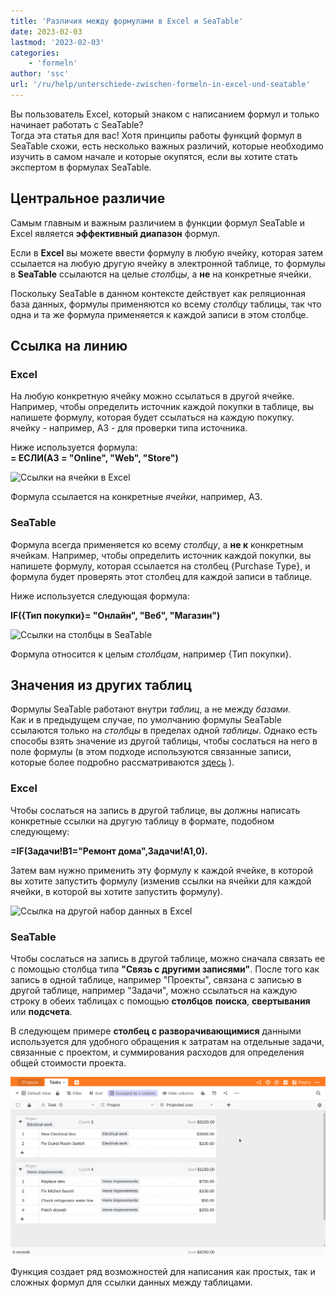 ```yaml
---
title: 'Различия между формулами в Excel и SeaTable'
date: 2023-02-03
lastmod: '2023-02-03'
categories:
    - 'formeln'
author: 'ssc'
url: '/ru/help/unterschiede-zwischen-formeln-in-excel-und-seatable'
---
```


Вы пользователь Excel, который знаком с написанием формул и только начинает работать с SeaTable?  
Тогда эта статья для вас! Хотя принципы работы функций формул в SeaTable схожи, есть несколько важных различий, которые необходимо изучить в самом начале и которые окупятся, если вы хотите стать экспертом в формулах SeaTable.

## Центральное различие

Самым главным и важным различием в функции формул SeaTable и Excel является **эффективный диапазон** формул.

Если в **Excel** вы можете ввести формулу в любую ячейку, которая затем ссылается на любую другую ячейку в электронной таблице, то формулы в **SeaTable** ссылаются на целые _столбцы_, а **не** на конкретные ячейки.

Поскольку SeaTable в данном контексте действует как реляционная база данных, формулы применяются ко всему _столбцу_ таблицы, так что одна и та же формула применяется к каждой записи в этом столбце.

## Ссылка на линию

### Excel

На любую конкретную ячейку можно ссылаться в другой ячейке. Например, чтобы определить источник каждой покупки в таблице, вы напишете формулу, которая будет ссылаться на каждую покупку.  
ячейку - например, A3 - для проверки типа источника.

Ниже используется формула:  
**\= ЕСЛИ(A3 = "Online", "Web", "Store")**

![Ссылки на ячейки в Excel](https://seatable.io/wp-content/uploads/2023/01/table-excel-vs.-seatable-1.png)

Формула ссылается на конкретные _ячейки_, например, A3.

### SeaTable

Формула всегда применяется ко всему _столбцу_, а **не к** конкретным ячейкам. Например, чтобы определить источник каждой покупки, вы напишете формулу, которая ссылается на столбец {Purchase Type}, и формула будет проверять этот столбец для каждой записи в таблице.

Ниже используется следующая формула:

**IF({Тип покупки}= "Онлайн", "Веб", "Магазин")**

![Ссылки на столбцы в SeaTable](https://seatable.io/wp-content/uploads/2023/01/table-excel-vs-seatable-2.png)

Формула относится к целым _столбцам_, например {Тип покупки}.

## Значения из других таблиц

Формулы SeaTable работают внутри _таблиц_, а не между _базами_.  
Как и в предыдущем случае, по умолчанию формулы SeaTable ссылаются только на _столбцы_ в пределах одной _таблицы_. Однако есть способы взять значение из другой таблицы, чтобы сослаться на него в поле формулы (в этом подходе используются связанные записи, которые более подробно рассматриваются [здесь](https://seatable.io/ru/docs/verknuepfungen/wie-man-tabellen-in-seatable-miteinander-verknuepft/) ).

### Excel

Чтобы сослаться на запись в другой таблице, вы должны написать конкретные ссылки на другую таблицу в формате, подобном следующему:

**\=IF(Задачи!B1="Ремонт дома",Задачи!A1,0).**

Затем вам нужно применить эту формулу к каждой ячейке, в которой вы хотите запустить формулу (изменив ссылки на ячейки для каждой ячейки, в которой вы хотите запустить формулу).

![Ссылка на другой набор данных в Excel](https://seatable.io/wp-content/uploads/2023/01/table-excel-vs-seatable-3.png)

### SeaTable

Чтобы сослаться на запись в другой таблице, можно сначала связать ее с помощью столбца типа **"Связь с другими записями"**. После того как запись в одной таблице, например "Проекты", связана с записью в другой таблице, например "Задачи", можно ссылаться на каждую строку в обеих таблицах с помощью **столбцов** **поиска**, **свертывания** или **подсчета**.

В следующем примере **столбец с разворачивающимися** данными используется для удобного обращения к затратам на отдельные задачи, связанные с проектом, и суммирования расходов для определения общей стоимости проекта.

![Столбец Rollup для ссылки на стоимость каждой задачи, связанной с проектом, и суммирования расходов для определения общей стоимости проекта.](images/reference-to-other-bases.gif)

Функция создает ряд возможностей для написания как простых, так и сложных формул для ссылки данных между таблицами.
